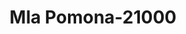 ---
f_zip-code: 91766
f_state-code: CA
title: Mla Pomona-21000
f_phone: 909-628-9001
f_city-only: Pomona
f_address: 1180 Philadelphia Street Pomona
f_location-unique-id: '21000'
slug: mla-pomona-21000
updated-on: '2024-05-30T13:46:58.046Z'
created-on: '2024-05-30T13:36:59.803Z'
published-on: '2024-05-30T13:54:32.469Z'
f_city-state: cms/city/pomona-ca.md
f_company: cms/company/mla-pomona.md
f_state: cms/state/california.md
layout: '[payday-loan].html'
tags: payday-loan
---